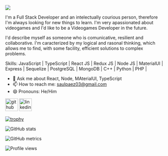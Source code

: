 ![](https://res.cloudinary.com/dyqejl4cd/image/upload/c_scale,q_100,w_900/v1653409492/Hi__i_m_Saul_Paez_sr2wzm.png)

 I'm a Full Stack Developer and an intelectually courious person, therefore I'm always looking for new things to learn. I'm very apassionated about videogames and I'd like to be a Videogames Developer in the future.

I'd describe myself as someone who is comunicative, resilient and collaborative. I'm caracterized by my logical and rasonal thinking, which allows me to find, with some facility, efficient solutions to complex problems.

Skills: JavaScript | TypeScript | React JS | Redux JS | Node JS | MaterialUI | Express | Sequelize | PostgreSQL | MongoDB | C++ | Python | PHP |

- 💬 Ask me about React, Node, MAterialUI, TypeScript 
- 📫 How to reach me: saulpaez03@gmail.com 
- 😄 Pronouns: He/Him 


[<img src='https://cdn.jsdelivr.net/npm/simple-icons@3.0.1/icons/github.svg' alt='github' height='40'>](https://github.com/SaulPaez03)  [<img src='https://cdn.jsdelivr.net/npm/simple-icons@3.0.1/icons/linkedin.svg' alt='linkedin' height='40'>](https://www.linkedin.com/in/saul-paez1004/)  

[![trophy](https://github-profile-trophy.vercel.app/?username=SaulPaez03)](https://github.com/ryo-ma/github-profile-trophy)

![GitHub stats](https://github-readme-stats.vercel.app/api?username=SaulPaez03&show_icons=true)  

![GitHub metrics](https://metrics.lecoq.io/SaulPaez03)  

![Profile views](https://gpvc.arturio.dev/SaulPaez03)  

<!--
**SaulPaez03/SaulPaez03** is a ✨ _special_ ✨ repository because its `README.md` (this file) appears on your GitHub profile.

Here are some ideas to get you started:

- 🔭 I’m currently working on ...
- 🌱 I’m currently learning ...
- 👯 I’m looking to collaborate on ...
- 🤔 I’m looking for help with ...
- 💬 Ask me about ...
- 📫 How to reach me: ...
- 😄 Pronouns: ...
- ⚡ Fun fact: ...
-->
